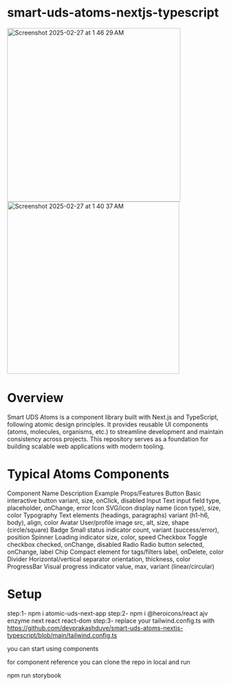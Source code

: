 # smart-uds-atoms-nextjs-typescript

<img width="403" alt="Screenshot 2025-02-27 at 1 46 29 AM" src="https://github.com/user-attachments/assets/42a3ea5a-2ab6-4213-a2fe-ffbc157d36ad" />

<img width="400" alt="Screenshot 2025-02-27 at 1 40 37 AM" src="https://github.com/user-attachments/assets/696039fb-a18e-451c-9ada-46ed2f961a27" />


# Overview

Smart UDS Atoms is a component library built with Next.js and TypeScript, following atomic design principles. It provides reusable UI components (atoms, molecules, organisms, etc.) to streamline development and maintain consistency across projects. This repository serves as a foundation for building scalable web applications with modern tooling.

# Typical Atoms Components

Component Name Description Example Props/Features
Button Basic interactive button variant, size, onClick, disabled
Input Text input field type, placeholder, onChange, error
Icon SVG/icon display name (icon type), size, color
Typography Text elements (headings, paragraphs) variant (h1-h6, body), align, color
Avatar User/profile image src, alt, size, shape (circle/square)
Badge Small status indicator count, variant (success/error), position
Spinner Loading indicator size, color, speed
Checkbox Toggle checkbox checked, onChange, disabled
Radio Radio button selected, onChange, label
Chip Compact element for tags/filters label, onDelete, color
Divider Horizontal/vertical separator orientation, thickness, color
ProgressBar Visual progress indicator value, max, variant (linear/circular)

# Setup

step:1- npm i atomic-uds-next-app
step:2- npm i @heroicons/react ajv enzyme next react react-dom
step:3- replace your tailwind.config.ts with https://github.com/devprakashduve/smart-uds-atoms-nextjs-typescript/blob/main/tailwind.config.ts

you can start using components

for component reference you can clone the repo in local and run

npm run storybook
